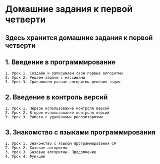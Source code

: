 # Домашние задания к первой четверти

 ## Здесь хранится домашние задания к первой четверти

## 1. Введение в программирование

    1. Урок 1. Создаём и записываем свои первые алгоритмы
    2. Урок 2. Решаем задачи с массивами
    3. Урок 3. Сравниваем разные алгоритмы решения задач

## 2. Введение в контроль версий

    1. Урок 1. Первое использование контроля версий
    2. Урок 2. Второе использование контроля версий
    3. Урок 3. Работа с удалёнными репозиториями

## 3. Знакомство с языками программирования

    1. Урок 1. Знакомство с языком программирования С#
    2. Урок 2. Базовые алгоритмы
    3. Урок 3. Базовые алгоритмы. Продолжение
    4. Урок 4. Функции
